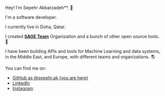 Hey! I'm Sepehr Akbarzadeh**. 👋

I'm a software developer.

I currently live in Doha, Qatar.

I created **<a href="https://github.com/sageteamorg" target="_blank">SAGE Team</a>** Organization and a bunch of other open source tools. 🚀

I have been building APIs and tools for Machine Learning and data systems, in the Middle East, and Europe, with different teams and organizations. 🌎

You can find me on:

* [GitHub as @sepehr.ak (you are here)](https://github.com/sepehr-akbarzadeh)
* [LinkedIn](https://linkedin.com/in/sepehr-akbarzadeh)
* [Instagram](https://instagram.com/sepehr.akbarzadeh)
